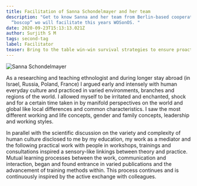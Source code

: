 ```yaml
---
title: Facilitation of Sanna Schondelmayer and her team
description: "Get to know Sanna and her team from Berlin-based cooperative
  “boscop“ wo will facilitate this years WOSonOS. "
date: 2020-09-23T15:13:13.021Z
author: Surjith S M
tags: second-tag
label: Facilitator
teaser: Bring to the table win-win survival strategies to ensure proactive domination.
---
```

![Sanna Schondelmayer](/static/img/sanna-schondelmayer.webp)

As a researching and teaching ethnologist and during longer stay abroad (in Israel, Russia, Poland, France) I argued early and intensely with human everyday culture and practiced in varied environments, branches and regions of the world. I allowed myself to be irritated and enchanted, shock and for a certain time taken in by manifold perspectives on the world and global like local differences and common characteristics. I saw the most different working and life concepts, gender and family concepts, leadership and working styles.

In parallel with the scientific discussion on the variety and complexity of human culture disclosed to me by my education, my work as a mediator and the following practical work with people in workshops, trainings and consultations inspired a sensory-like linkings between theory and practice. Mutual learning processes between the work, communication and interaction, began and found entrance in varied publications and the advancement of training methods within. This process continues and is continuously inspired by the active exchange with colleagues.
